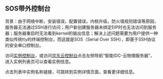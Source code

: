 ## SOS带外控制台

背景：由于网络中断，安装错误，配置错误，内核升级，防火墙规则错误等原因，服务器无法通过SSH进行访问；用户新创建服务器未绑定EIP时也无法访问到服务器；服务器重启时无法看到kernel的输出信息；解决上述问题需要为用户提供一种类似传统tty的终端控制台，而这就是SOS（Serial Over SSH），即基于SSH协议的安全串口控制台。

访问[实例控制台](https://cps-console.jdcloud.com/instance/basic/list)，或访问[京东云控制台](https://console.jdcloud.com/overview)点击左侧导航“智能IDC-云物理服务器”，进入实例列表页可以查看实例信息。

点击列表中实例名称链接，可跳转到实例详情页面，查看更详细信息。
